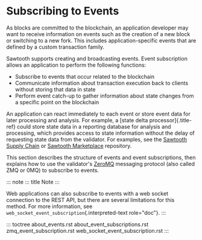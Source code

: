 # Subscribing to Events

As blocks are committed to the blockchain, an application developer may
want to receive information on events such as the creation of a new
block or switching to a new fork. This includes application-specific
events that are defined by a custom transaction family.

Sawtooth supports creating and broadcasting events. Event
subscription allows an application to perform the following functions:

-   Subscribe to events that occur related to the blockchain
-   Communicate information about transaction execution back to clients
    without storing that data in state
-   Perform event catch-up to gather information about state changes
    from a specific point on the blockchain

An application can react immediately to each event or store event data
for later processing and analysis. For example, a [state delta
processor]{.title-ref} could store state data in a reporting database
for analysis and processing, which provides access to state information
without the delay of requesting state data from the validator. For
examples, see the [Sawtooth Supply
Chain](https://github.com/splintercommunity/sawtooth-supply-chain) or
[Sawtooth
Marketplace](https://github.com/splintercommunity/sawtooth-marketplace)
repository.

This section describes the structure of events and event subscriptions,
then explains how to use the validator\'s [ZeroMQ](http://zeromq.org)
messaging protocol (also called ZMQ or 0MQ) to subscribe to events.

::: note
::: title
Note
:::

Web applications can also subscribe to events with a web socket
connection to the REST API, but there are several limitations for this
method. For more information, see
`web_socket_event_subscription`{.interpreted-text role="doc"}.
:::

::: toctree
about_events.rst about_event_subscriptions.rst
zmq_event_subscription.rst web_socket_event_subscription.rst
:::

<!--
  Licensed under Creative Commons Attribution 4.0 International License
  https://creativecommons.org/licenses/by/4.0/
-->
